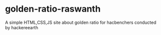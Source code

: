 # golden-ratio-raswanth
A simple HTML,CSS,JS site about golden ratio for hacbenchers conducted by hackereearth
